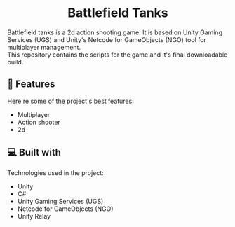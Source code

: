 <h1 align="center" id="title">Battlefield Tanks</h1>

<p id="description">Battlefield tanks is a 2d action shooting game. It is based on Unity Gaming Services (UGS) and Unity's Netcode for GameObjects (NGO) tool for multiplayer management.<br>This repository contains the scripts for the game and it's final downloadable build.</p>

  
  
<h2>🧐 Features</h2>

Here're some of the project's best features:

*   Multiplayer
*   Action shooter
*   2d

  
  
<h2>💻 Built with</h2>

Technologies used in the project:

*   Unity
*   C#
*   Unity Gaming Services (UGS)
*   Netcode for GameObjects (NGO)
*   Unity Relay

